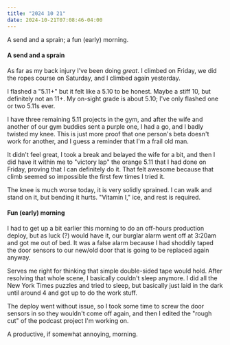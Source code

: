 ```yaml
---
title: "2024 10 21"
date: 2024-10-21T07:08:46-04:00
---
```


A send and a sprain; a fun (early) morning.<!--more-->

#### A send and a sprain

As far as my back injury I've been doing *great*. I climbed on Friday, we did
the ropes course on Saturday, and I climbed again yesterday.

I flashed a "5.11+" but it felt like a 5.10 to be honest. Maybe a stiff 10, but
definitely not an 11+. My on-sight grade is about 5.10; I've only flashed one or
two 5.11s ever.

I have three remaining 5.11 projects in the gym, and after the wife and another
of our gym buddies sent a purple one, I had a go, and I badly twisted my knee.
This is just more proof that one person's beta doesn't work for another, and I
guess a reminder that I'm a frail old man.

It didn't feel great, I took a break and belayed the wife for a bit, and then I
did have it within me to "victory lap" the orange 5.11 that I had done on
Friday, proving that I can definitely do it. That felt awesome because that
climb seemed so impossible the first few times I tried it.

The knee is much worse today, it is very solidly sprained. I can walk and stand
on it, but bending it hurts. "Vitamin I," ice, and rest is required.

#### Fun (early) morning

I had to get up a bit earlier this morning to do an off-hours production deploy,
but as luck (?) would have it, our burglar alarm went off at 3:20am and got me
out of bed. It was a false alarm because I had shoddily taped the door sensors
to our new/old door that is going to be replaced again anyway.

Serves me right for thinking that simple double-sided tape would hold. After
resolving that whole scene, I basically couldn't sleep anymore. I did all the
New York Times puzzles and tried to sleep, but basically just laid in the dark
until around 4 and got up to do the work stuff.

The deploy went without issue, so I took some time to screw the door sensors
in so they wouldn't come off again, and then I edited the "rough cut" of the
podcast project I'm working on.

A productive, if somewhat annoying, morning.
